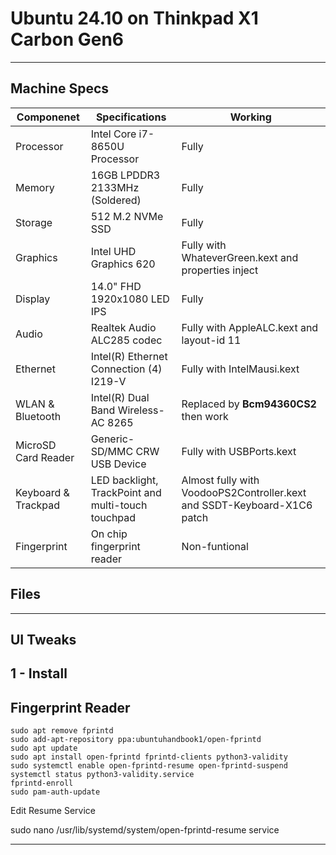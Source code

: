 # Ubuntu 24.10 on Thinkpad X1 Carbon Gen6
--------------
## Machine Specs

| Componenet          | Specifications | Working |
| ------------------- | -----------------------------------------|---------------|
| Processor           | Intel Core i7-8650U Processor            |Fully|
| Memory              | 16GB LPDDR3 2133MHz (Soldered)           |Fully|
| Storage             | 512 M.2 NVMe SSD                         |Fully|
| Graphics            | Intel UHD Graphics 620                   |Fully with WhateverGreen.kext and properties inject|
| Display             | 14.0" FHD 1920x1080 LED IPS              |Fully|
| Audio               | Realtek Audio ALC285 codec               |Fully with AppleALC.kext and layout-id 11|
| Ethernet            | Intel(R) Ethernet Connection (4) I219-V  |Fully with IntelMausi.kext|
| WLAN & Bluetooth    | Intel(R) Dual Band Wireless-AC 8265      |Replaced by **Bcm94360CS2** then work|
| MicroSD Card Reader | Generic-SD/MMC CRW USB Device            |Fully with USBPorts.kext|
| Keyboard & Trackpad | LED backlight, TrackPoint and multi-touch touchpad |Almost fully with VoodooPS2Controller.kext and SSDT-Keyboard-X1C6 patch| 
| Fingerprint         | On chip fingerprint reader               |Non-funtional|
Files
--------------
--------------
UI Tweaks 
--------------
1 - Install 
--------------
Fingerprint Reader
--------------
```
sudo apt remove fprintd
sudo add-apt-repository ppa:ubuntuhandbook1/open-fprintd
sudo apt update 
sudo apt install open-fprintd fprintd-clients python3-validity
sudo systemctl enable open-fprintd-resume open-fprintd-suspend
systemctl status python3-validity.service
fprintd-enroll
sudo pam-auth-update
```
Edit Resume Service

sudo nano /usr/lib/systemd/system/open-fprintd-resume service
*****




